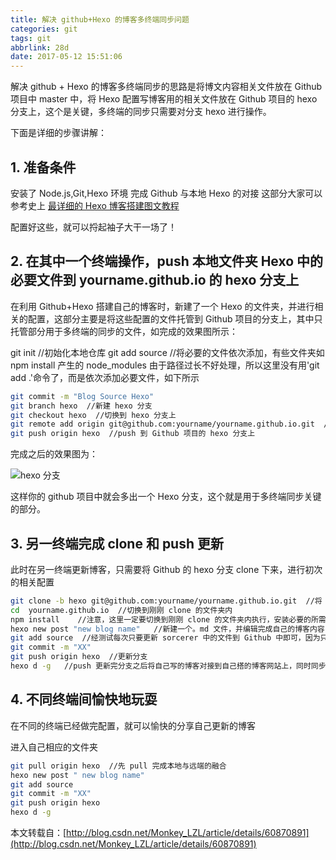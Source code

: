 ```yaml
---
title: 解决 github+Hexo 的博客多终端同步问题
categories: git
tags: git
abbrlink: 28d
date: 2017-05-12 15:51:06
---
```


解决 github + Hexo 的博客多终端同步的思路是将博文内容相关文件放在 Github 项目中 master 中，将 Hexo 配置写博客用的相关文件放在 Github 项目的 hexo 分支上，这个是关键，多终端的同步只需要对分支 hexo 进行操作。

<!-- more -->

下面是详细的步骤讲解：

## 1. 准备条件

安装了 Node.js,Git,Hexo 环境
完成 Github 与本地 Hexo 的对接
这部分大家可以参考史上 [最详细的 Hexo 博客搭建图文教程](https://xuanwo.org/2015/03/26/hexo-intor/)

配置好这些，就可以捋起袖子大干一场了！

## 2. 在其中一个终端操作，push 本地文件夹 Hexo 中的必要文件到 yourname.github.io 的 hexo 分支上

在利用 Github+Hexo 搭建自己的博客时，新建了一个 Hexo 的文件夹，并进行相关的配置，这部分主要是将这些配置的文件托管到 Github 项目的分支上，其中只托管部分用于多终端的同步的文件，如完成的效果图所示：

git init  //初始化本地仓库
git add source //将必要的文件依次添加，有些文件夹如 npm install 产生的 node_modules 由于路径过长不好处理，所以这里没有用'git add .'命令了，而是依次添加必要文件，如下所示

```bash
git commit -m "Blog Source Hexo"
git branch hexo  //新建 hexo 分支
git checkout hexo  //切换到 hexo 分支上
git remote add origin git@github.com:yourname/yourname.github.io.git  //将本地与 Github 项目对接
git push origin hexo  //push 到 Github 项目的 hexo 分支上
```

完成之后的效果图为：

![hexo 分支](https://raw.githubusercontent.com/realDuang/blog-storage/master/images/sync-hexo-01.png)

这样你的 github 项目中就会多出一个 Hexo 分支，这个就是用于多终端同步关键的部分。

## 3. 另一终端完成 clone 和 push 更新

此时在另一终端更新博客，只需要将 Github 的 hexo 分支 clone 下来，进行初次的相关配置

```bash
git clone -b hexo git@github.com:yourname/yourname.github.io.git  //将 Github 中 hexo 分支 clone 到本地
cd  yourname.github.io  //切换到刚刚 clone 的文件夹内
npm install    //注意，这里一定要切换到刚刚 clone 的文件夹内执行，安装必要的所需组件，不用再 init
hexo new post "new blog name"   //新建一个。md 文件，并编辑完成自己的博客内容
git add source  //经测试每次只要更新 sorcerer 中的文件到 Github 中即可，因为只是新建了一篇新博客
git commit -m "XX"
git push origin hexo  //更新分支
hexo d -g   //push 更新完分支之后将自己写的博客对接到自己搭的博客网站上，同时同步了 Github 中的 master
```

## 4. 不同终端间愉快地玩耍

在不同的终端已经做完配置，就可以愉快的分享自己更新的博客

进入自己相应的文件夹

```bash
git pull origin hexo  //先 pull 完成本地与远端的融合
hexo new post " new blog name"
git add source
git commit -m "XX"
git push origin hexo
hexo d -g
```

本文转载自：[http://blog.csdn.net/Monkey_LZL/article/details/60870891](http://blog.csdn.net/Monkey_LZL/article/details/60870891)
